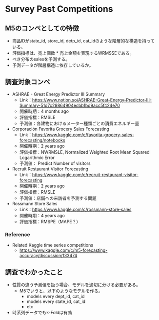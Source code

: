 # Survey Past Competitions

## M5のコンペとしての特徴
- 商品IDがstate_id, store_id, detp_id, cat_idのような階層的な構造を持っている。
- 評価指標は、売上個数 * 売上金額を表現するWRMSSEである。
- べき分布のsalesを予測する。
- 予測データが階層構造に依存しているか。

## 調査対象コンペ

- ASHRAE - Great Energy Predictor III Summary
  - Link：https://www.notion.so/ASHRAE-Great-Energy-Predictor-III-Summary-51d7c29864904ecbb1bd9acc5f424e70
  - 開催時期：4 months ago
  - 評価指標：RMSLE
  - 予測値：各建物におけるメーター種類ごとの消費エネルギー量
- Corporación Favorita Grocery Sales Forecasting
  - Link：https://www.kaggle.com/c/favorita-grocery-sales-forecasting/notebooks
  - 開催時期：2 years ago
  - 評価指標：NWRMSLE, Normalized Weighted Root Mean Squared Logarithmic Error
  - 予測値： Predict Number of visitors
- Recruit Restaurant Visitor Forecasting
  - Link：https://www.kaggle.com/c/recruit-restaurant-visitor-forecasting
  - 開催時期：2 years ago
  - 評価指標：RMSLE
  - 予測値：店舗への来訪者を予測する問題
- Rossmann Store Sales
  - Link：https://www.kaggle.com/c/rossmann-store-sales
  - 開催時期：4 years ago
  - 評価指標：RMSPE（MAPE？）

### Reference
- Related Kaggle time series competitions
    - https://www.kaggle.com/c/m5-forecasting-accuracy/discussion/133474



## 調査でわかったこと
- 性質の違う予測値を扱う場合、モデルを適切に分ける必要がある。
  - M5でいうと、以下のようなモデルを作る。
    - models every dept_id, cat_id
    - models every state_id, cat_id
    - etc
- 時系列データでもk-Foldは有効
